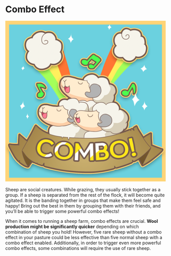 # Combo Effect

<img src="../../.gitbook/assets/1_kZNDIDyk2sbBp9-kumAKaA.png" alt="" data-size="original">

Sheep are social creatures. While grazing, they usually stick together as a group. If a sheep is separated from the rest of the flock, it will become quite agitated. It is the banding together in groups that make them feel safe and happy! Bring out the best in them by grouping them with their friends, and you’ll be able to trigger some powerful combo effects!



When it comes to running a sheep farm, combo effects are crucial. **Wool production might be significantly quicker** depending on which combination of sheep you hold! However, five rare sheep without a combo effect in your pasture could be less effective than five normal sheep with a combo effect enabled. Additionally, in order to trigger even more powerful combo effects, some combinations will require the use of rare sheep.

